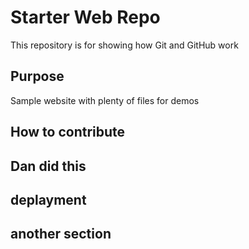 # Starter Web Repo

This repository is for showing how Git and GitHub work

## Purpose

Sample website with plenty of files for demos

## How to contribute

## Dan did this

## deplayment

## another section

